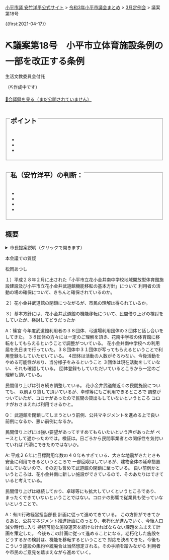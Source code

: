 <p class="breadcrumbs"><a href="https://yasutakeyohei.com/">小平市議 安竹洋平公式サイト</a> > <a href="../index.md">令和3年小平市議会まとめ</a> > <a href="./index.md">3月定例会</a> > 議案第18号</p>

{{first:2021-04-17}}

# ⛏️議案第18号　小平市立体育施設条例の一部を改正する条例

<i class="fa fa-gavel" aria-hidden="true"></i> 生活文教委員会付託

（⛏️作成中です）

<p class="read-kaigiroku"><a href="">📄会議録を見る（まだ公開されていません）</a></p>

<fieldset class="point">
  <legend>
    <h2> ポイント </h2>
  </legend>
  <ul>
    <li class="chk"></li>
    <li class="chk"></li>
    <li class="chk"></li>
  </ul>
</fieldset>

<fieldset class="sanpi">
  <legend>
    <h2> 私（安竹洋平）の判断： </h2>
  </legend>
  <ul>
    <li></li>
    <li class="ng"></li>
    <li class="ng"></li>
    <li class="ng"></li>
  </ul>
</fieldset>

## 概要

<details>
<summary>市長提案説明（クリックで開きます）</summary>

> 

</details>

本会議での質疑

松岡あつし

１）平成２８年２月に出された「小平市立花小金井南中学校地域開放型体育館施設建設及び小平市立花小金井武道館機能移転の基本方針」について
利用者の活動の場の確保について、きちんと確保されているのか。

２）花小金井武道館の閉鎖につながるが、市民の理解は得られているか。

３）基本方針には、花小金井武道館の機能移転について、民間借り上げの検討をしていたが、検討してどうだったか

A：篠宮
今年度武道館利用者の３８団体、弓道場利用団体の３団体と話し合いをしてきた。
３８団体の方々には一定のご理解を頂き、花南中学校の体育館に移転をしてもらえるということで調整がついている。
花小金井南中学校への利用届を先日まで行っていた。３８団体中３１団体が写ってもらえるということで利用登録もしていただいている。
４団体は活動の人数がそろわない、今後活動をやめる可能性があり、当分様子をみるということ
３団体は現在活動をしていない、それも確認している。
団体登録もしていただいているところから一定のご理解も頂いている。

民間借り上げは引き続き調整している。
花小金井武道館近くの民間施設についても、
以前より貸して頂いているが、卓球等にもご利用できるところで
調整がついていたが、コロナがあったので民間の貸出もしていないというところ
コロナがおさまえれば利用できるかと。

Q：
武道館を閉鎖してしまうという前例、公共マネジメントを進める上で良い前例になるか、悪い前例になるか。

民間借り上げには強い要望があってすすめてもらいたいという声があったが
ペースとして遅かったのでは。検証は。日ごろから民間事業者との関係性を気付いていれば
円滑にできたのではないか。

A:
平成２６年に目標耐用年数の４０年もすぎている、大きな地震がきたときも安全に利用できるというところで
一部回収はしているが、建物全体の延命措置はしていないので、その辺も含めて武道館の閉鎖に至っている。
良い前例かというところは、花小金井南に新しい施設ができているので、そのあたりはできていると考えている。

民間借り上げは継続しており、卓球等にも拡大していくというところであり、
まったくできていないということではない。コロナの影響で従業員も使っていないということで。

A：有川行政経営担当部長
計画に従って進めてきている。
この方針ができてからあと、公共マネジメント推進計画にのっとり、老朽化が進んでいく、今後人口減少時代に入り
持続可能な施設運営を続けなければならない課題をふまえて計画を策定した。
今後もこの計画に従って進めることになる。老朽化した施設をどうするかの検討は、機能を移転するということで
対応を決めてきた。今後もこういう施設の集約や統廃合は当然想定される。その手順を踏みながら
利用者や市民のご意見を踏まえながら進めていく。